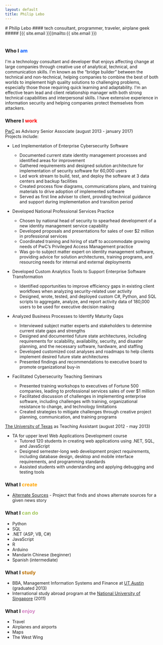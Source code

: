 ```yaml
---
layout: default
title: Philip Lebo
---
```

<div class="title" markdown="1">
# Philip Lebo
#### tech consultant, programmer, traveler, airplane geek
##### [{{ site.email }}](mailto:{{ site.email }})
</div>
<br>

### Who I <span style="color: #0059ff">am</span>
I'm a technology consultant and developer that enjoys affecting change at large companies through creative use of analytical, technical, and communication skills. I'm known as the “bridge builder” between the technical and non-technical, helping companies to combine the best of both worlds to implement high quality solutions to challenging problems, especially those those requiring quick learning and adaptability. I'm an effective team lead and client relationship manager with both strong technical capabilities and interpersonal skills. I have extensive experience in information security and helping companies protect themselves from attackers.

### Where I <span style="color: red">work</span>
[PwC](https://www.pwc.com/us/en/cybersecurity.html) as Advisory Senior Associate (august 2013 - january 2017)  
Projects include:
* Led Implementation of Enterprise Cybersecurity Software
    * Documented current state identity management processes and identified areas for improvement
    * Gathered requirements and designed solution architecture for implementation of security software for 60,000 users
    * Led work stream to build, test, and deploy the software at 3 data centers and backup facilities
    * Created process flow diagrams, communications plans, and training materials to drive adoption of implemented software
    * Served as first line adviser to client, providing technical guidance and support during implementation and transition period

* Developed National Professional Services Practice
    * Chosen by national head of security to spearhead development of a new identity management service capability
    * Developed proposals and presentations for sales of over $2 million in professional services
    * Coordinated training and hiring of staff to accommodate growing needs of PwC’s Privileged Access Management practice
    * Was go-to subject matter expert on identity management software, providing advice for solution architectures, training programs, and resourcing needs for internal and external deployments

* Developed Custom Analytics Tools to Support Enterprise Software Transformation
    * Identified opportunities to improve efficiency gaps in existing client workflows when analyzing security-related user activity
    * Designed, wrote, tested, and deployed custom C#, Python, and SQL scripts to aggregate, analyze, and report activity data of 180,000 users to be used for executive decision making

* Analyzed Business Processes to Identify Maturity Gaps
    * Interviewed subject matter experts and stakeholders to determine current state gaps and strengths
    * Designed and documented future state architectures, including requirements for scalability, availability, security, and disaster planning, and the necessary software, hardware, and staffing
    * Developed customized cost analyses and roadmaps to help clients implement desired future state architectures 
    * Presented findings and recommendations to executive board to promote organizational buy-in

* Facilitated Cybersecurity Teaching Seminars
    * Presented training workshops to executives of Fortune 500 companies, leading to professional services sales of over $1 million
    * Facilitated discussion of challenges in implementing enterprise software, including challenges with training, organizational resistance to change, and technology limitations
    * Created strategies to mitigate challenges through creative project planning, communication, and training programs

[The University of Texas](https://www.mccombs.utexas.edu/) as Teaching Assistant (august 2012 - may 2013)
* TA for upper level Web Applications Development course
    * Tutored 120 students in creating web applications using .NET, SQL, and JavaScript
    * Designed semester-long web development project requirements, including database design, desktop and mobile interface requirements, and programming standards
    * Assisted students with understanding and applying debugging and testing tools


### What I <span style="color: orange">create</span>
* [Alternate Sources](https://as.philiplebo.com) - Project that finds and shows alternate sources for a given news story

### What I <span style="color: #a1c659">can do</span>
* Python
* SQL
* .NET (ASP, VB, C#)
* JavaScript
* R
* Arduino
* Mandarin Chinese (beginner)
* Spanish (intermediate)

### What I <span style="color: #be7200">study</span>
* BBA, Management Information Systems and Finance at [UT Austin](https://www.utexas.edu/) (graduated 2013)
* International study abroad program at the [National University of Singapore](http://nus.edu.sg/) (2011)

### What I <span style="color: #d381c3">enjoy</span>
* Travel 
* Airplanes and airports
* Maps
* The West Wing
